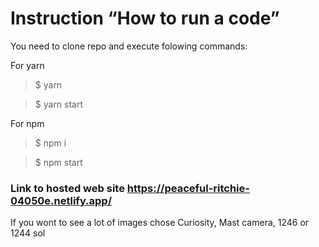 # Instruction “How to run a code”
You need to clone repo and execute folowing commands:

For yarn
>$ yarn 

>$ yarn start

For npm
>$ npm i

>$ npm start

### Link to hosted web site https://peaceful-ritchie-04050e.netlify.app/

If you wont to see a lot of images chose Curiosity, Mast camera, 1246 or 1244 sol
